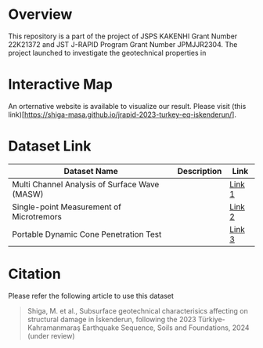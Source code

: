 # Overview
This repository is a part of the project of JSPS KAKENHI Grant Number 22K21372 and JST J-RAPID Program Grant Number JPMJJR2304. The project launched to investigate the geotechnical properties in 

# Interactive Map
An orternative website is available to visualize our result. Please visit (this link)[https://shiga-masa.github.io/jrapid-2023-turkey-eq-iskenderun/].

# Dataset Link

| Dataset Name | Description | Link |
|--------------|-------------|------|
| Multi Channel Analysis of Surface Wave (MASW)    |  | [Link 1](https://example.com/dataset1) |
| Single-point Measurement of Microtremors         |  | [Link 2](https://example.com/dataset2) |
| Portable Dynamic Cone Penetration Test           |  | [Link 3](https://example.com/dataset3) |

# Citation
Please refer the following article to use this dataset
> Shiga, M. et al., Subsurface geotechnical characterisics affecting on structural damage in İskenderun, following the 2023 Türkiye-Kahramanmaraş Earthquake Sequence, Soils and Foundations, 2024 (under review)
